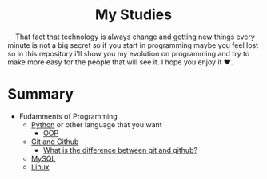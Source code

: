 <h1 style='text-align: center;'> My Studies </h1>

<p>&nbsp;&nbsp;&nbsp;&nbsp;That fact that technology is always change and getting new things every minute is not a big secret so if you start in programming maybe you feel lost so in this repository i'll show you my evolution on programming and try to make more easy for the people that will see it. I hope you enjoy it ❤.</p>

# Summary 
- Fudamments of Programming
    - [Python](docs/python/README.md) or other language that you want
        - [OOP](docs/python/01-whatIsOOP.md)
    - [Git and Github](docs/git/README.md)
        - [What is the difference between git and github?](docs/git/001-difference.md)
    - [MySQL](docs/database/mysql/002-CreateTable.md)
    - [Linux](docs/Linux/README.md)

